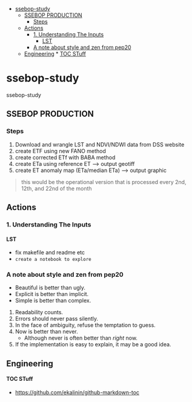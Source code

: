 <!--ts-->
* [ssebop-study](#ssebop-study)
   * [SSEBOP PRODUCTION](#ssebop-production)
      * [Steps](#steps)
   * [Actions](#actions)
      * [1. Understanding The Inputs](#1-understanding-the-inputs)
         * [LST](#lst)
      * [A note about style and zen from pep20](#a-note-about-style-and-zen-from-pep20)
   * [Engineering](#engineering)
         * [TOC STuff](#toc-stuff)

<!-- Created by https://github.com/ekalinin/github-markdown-toc -->
<!-- Added by: ec2-user, at: Sun Nov 13 20:20:02 UTC 2022 -->

<!--te-->

# ssebop-study
ssebop-study


## SSEBOP PRODUCTION

### Steps

1. Download and wrangle LST and NDVI/NDWI data from DSS website
2. create ETF using new FANO method
3. create corrected ETf with BABA method
4. create ETa using reference ET --> output geotiff
5. create ET anomaly map (ETa/median ETa)  --> output graphic

> this would be the operational version that is processed every 2nd, 12th, and 22nd of the month

## Actions

### 1. Understanding The Inputs

#### LST
- fix makefile and readme etc
- `create a notebook to explore`


### A note about style and zen from pep20

 - Beautiful is better than ugly.
 - Explicit is better than implicit.
 - Simple is better than complex.

1. Readability counts.
2. Errors should never pass silently.
3. In the face of ambiguity, refuse the temptation to guess.
4. Now is better than never.
	- Although never is often better than *right* now.
5. If the implementation is easy to explain, it may be a good idea.

## Engineering

#### TOC STuff

- https://github.com/ekalinin/github-markdown-toc
